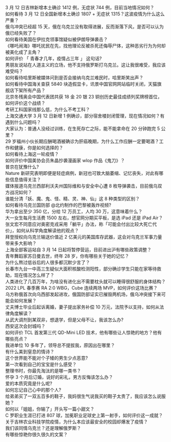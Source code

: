 3 月 12 日吉林新增本土确诊 1412 例，无症状 744 例，目前当地情况如何？  
如何看待 3 月 12 日全国新增本土确诊 1807 + 无症状 1315？这波疫情为什么这么严重？  
俄乌冲突已经超 15 天，俄在乌克兰没有取得进展，反而渐落下风，是否可以认为俄已经失败了？  
如何看待美国在伊拉克领事馆疑似被伊朗导弹袭击？  
《哪吒闹海》哪吒扰民在先，找他理论反被杀死还侮辱尸体，这种恶劣行为为何却被美化成了主角？  
如何评价 「 青春才几年，疫情占三年 」 这句话?  
男朋友说站在人道主义的立场，他不支持俄罗斯打乌克兰。这让我很难受，我应该难受吗？  
如何看待哈里斯被媒体问到是否会接纳乌克兰难民时，哈里斯笑出声？  
如何看待中国海关查获 5840 块造假显卡，讯景中国官网网站临时关闭，天猫旗舰店下架所有产品？  
北京冬残奥会中国代表团共获 18 金 20 银 23 铜创历史最佳成绩列奖牌榜首位，如何评价这个战绩？  
考研工科国家线那么低，为什么不考工科？  
上海交通大学 3 月 12 日新增 1 例确诊，部分宿舍楼封闭管理，现在情况如何？有遇到什么问题吗？  
大家认为：普通人没经过训练，在生死存亡之际，能不能拿命在 20 分钟跑完 5 公里？  
29 岁福州小伙长期应酬喝酒被确诊为肝癌晚期，为什么工作应酬一定要喝酒？工作和健康，你是如何选择的？  
如何看待上海这一轮疫情？  
如何评价中国美协会员朱晶抄袭漫画家 wlop 作品《鬼刀》？  
普京在犹豫什么?  
Nature 新研究表明即便是轻症病例，新冠也可致大脑萎缩、记忆丧失，对此有哪些信息值得关注？  
媒体报道乌克兰西部利沃夫州国际维和与安全中心遭 8 枚导弹袭击，目前俄乌双方战况如何？  
谁能分清「妖、魔、鬼、怪、精、灵、神、仙」这 8 种类型的区别？  
如何看待乌克兰国防部 @北约制作的巴黎被轰炸视频?  
华为拿出至少 350 亿，分给 12 万员工，人均 30 万，这意味着什么？  
大一女生每月生活费 1500 左右，想官网分期买平板，是选 iPad 还是 iPad Air？  
张文宏不同意应对奥密克戎采用「躺平」办法，称「可能会付出比较大死亡代价」，如何从科学角度解读他的观点？  
拜登授权向乌克兰输送价值近 2 亿美元的美国库存武器，这会对乌克兰军事力量带来多大影响？  
上海全部客运站自 3 月 14 日起将暂停营运，目前进出沪有哪些政策调整？  
青年舞蹈家苏日曼去世，终年 28 岁，你有哪些关于她的记忆？  
为什么熬过低谷后的人很多都沉默少言了？  
长春市九台一中高三生疑似大面积核酸检测阳性，部分确诊学生只能在家等待救助，现在情况怎么样了？  
人类进化了几百万年，为啥没有进化出不需要枕头就可以睡得很舒服的身体结构？  
2022 LPL 春季赛 RA 2:0 WBG，Cube 连续两场 MVP，如何评价这场比赛？  
乌方称俄首次向乌西部发起进攻，俄国防部证实已摧毁两机场，俄乌冲突接下来可能会如何发展？  
丈夫博士毕业后起诉离婚，妻子提出家务补偿 10 万元，法院予以支持，如何从法律角度解读？  
从武大调剂到某双非，想退学，但是父母不让，我该怎么办?  
西安这次会封城吗？  
如何评价 TCL 首发第三代 QD-Mini LED 技术，他有哪些让人惊艳的地方？他有哪些亮点？  
我进单位 10 多年了，领导总不提拔我，原因出在哪里？  
有什么美到窒息的情诗？  
这个世界能不能对个子矮的男生少点恶意?  
第一次看到自己的宝宝是什么感受？  
整理书时，你最先淘汰的是哪一类书？  
怀孕 3 个月后订婚，说好的彩礼，男方反悔该怎么办？  
爱的本质究竟是什么呢?  
如何忘记自己心中的那个人?  
给弟弟买了一双五百多的鞋子，我妈很生气说我买的鞋子太贵了，我应该怎么说服她？  
如何以「姐姐，你输了」开头写一篇小甜文？  
C 罗职业生涯已打进 807 球，加冕职业足球史上第一射手，如何评价这一成就？  
关于吉林农业科技学院疫情，为什么本应该最安全的校园却爆发了疫情？  
我们该同情乌克兰？还是理解俄罗斯？  
有哪些惊艳你很久很久的文案？  
